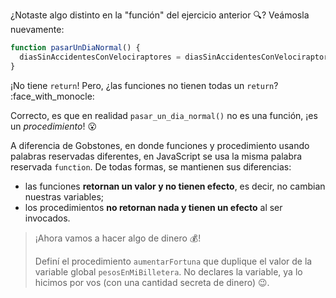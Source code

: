 ¿Notaste algo distinto en la "función" del ejercicio anterior :mag:? Veámosla nuevamente:

```javascript
function pasarUnDiaNormal() {
  diasSinAccidentesConVelociraptores = diasSinAccidentesConVelociraptores + 1
}
```

¡No tiene `return`! Pero, ¿las funciones no tienen todas un `return`? :face_with_monocle:

Correcto, es que en realidad `pasar_un_dia_normal()` no es una función, ¡es un _procedimiento_! :open_mouth: 


A diferencia de Gobstones, en donde funciones y procedimiento usando palabras reservadas diferentes, en JavaScript se usa la misma palabra reservada `function`. De todas formas, se mantienen sus diferencias:

* las funciones **retornan un valor y no tienen efecto**, es decir, no cambian nuestras variables;
* los procedimientos **no retornan nada y tienen un efecto** al ser invocados. 

> ¡Ahora vamos a hacer algo de dinero :moneybag:!
>
> Definí el procedimiento `aumentarFortuna` que duplique el valor de la variable global `pesosEnMiBilletera`. No declares la variable, ya lo hicimos por vos (con una cantidad secreta de dinero) :wink:. 
> 